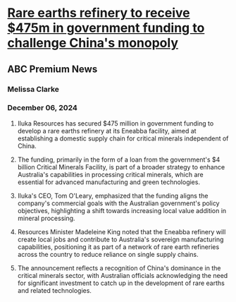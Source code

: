 # [Rare earths refinery to receive $475m in government funding to challenge China's monopoly](https://advance.lexis.com/api/document?collection=news&id=urn:contentItem:6DKB-PTV1-DY47-535T-00000-00&context=1519360)
## ABC Premium News
### Melissa Clarke
### December 06, 2024

1. Iluka Resources has secured $475 million in government funding to develop a rare earths refinery at its Eneabba facility, aimed at establishing a domestic supply chain for critical minerals independent of China.

2. The funding, primarily in the form of a loan from the government's $4 billion Critical Minerals Facility, is part of a broader strategy to enhance Australia's capabilities in processing critical minerals, which are essential for advanced manufacturing and green technologies.

3. Iluka's CEO, Tom O'Leary, emphasized that the funding aligns the company's commercial goals with the Australian government's policy objectives, highlighting a shift towards increasing local value addition in mineral processing.

4. Resources Minister Madeleine King noted that the Eneabba refinery will create local jobs and contribute to Australia's sovereign manufacturing capabilities, positioning it as part of a network of rare earth refineries across the country to reduce reliance on single supply chains.

5. The announcement reflects a recognition of China's dominance in the critical minerals sector, with Australian officials acknowledging the need for significant investment to catch up in the development of rare earths and related technologies.